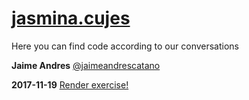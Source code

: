 # [jasmina.cujes](https://discussions.udacity.com/u/jasmina.cujes)

Here you can find code according to our conversations

**Jaime Andres**
[@jaimeandrescatano](https://discussions.udacity.com/u/jaimeandrescatano)


**2017-11-19** [Render exercise!](http://github.ekorre.org/2017-Google-Developer-Challenge/Classemates/jasmina-cujes/mico.html)
